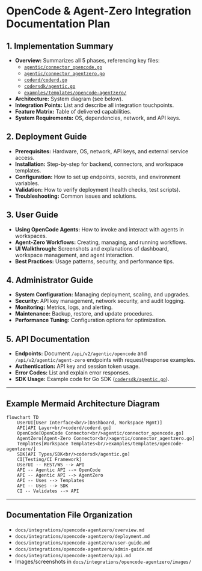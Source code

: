 # OpenCode & Agent-Zero Integration Documentation Plan

## 1. Implementation Summary

- **Overview:** Summarizes all 5 phases, referencing key files:
  - [`agentic/connector_opencode.go`](agentic/connector_opencode.go)
  - [`agentic/connector_agentzero.go`](agentic/connector_agentzero.go)
  - [`coderd/coderd.go`](coderd/coderd.go)
  - [`codersdk/agentic.go`](codersdk/agentic.go)
  - [`examples/templates/opencode-agentzero/`](examples/templates/opencode-agentzero/)
- **Architecture:** System diagram (see below).
- **Integration Points:** List and describe all integration touchpoints.
- **Feature Matrix:** Table of delivered capabilities.
- **System Requirements:** OS, dependencies, network, and API keys.

## 2. Deployment Guide

- **Prerequisites:** Hardware, OS, network, API keys, and external service access.
- **Installation:** Step-by-step for backend, connectors, and workspace templates.
- **Configuration:** How to set up endpoints, secrets, and environment variables.
- **Validation:** How to verify deployment (health checks, test scripts).
- **Troubleshooting:** Common issues and solutions.

## 3. User Guide

- **Using OpenCode Agents:** How to invoke and interact with agents in workspaces.
- **Agent-Zero Workflows:** Creating, managing, and running workflows.
- **UI Walkthrough:** Screenshots and explanations of dashboard, workspace management, and agent interaction.
- **Best Practices:** Usage patterns, security, and performance tips.

## 4. Administrator Guide

- **System Configuration:** Managing deployment, scaling, and upgrades.
- **Security:** API key management, network security, and audit logging.
- **Monitoring:** Metrics, logs, and alerting.
- **Maintenance:** Backup, restore, and update procedures.
- **Performance Tuning:** Configuration options for optimization.

## 5. API Documentation

- **Endpoints:** Document `/api/v2/agentic/opencode` and `/api/v2/agentic/agent-zero` endpoints with request/response examples.
- **Authentication:** API key and session token usage.
- **Error Codes:** List and explain error responses.
- **SDK Usage:** Example code for Go SDK ([`codersdk/agentic.go`](codersdk/agentic.go)).

---

## Example Mermaid Architecture Diagram

```mermaid
flowchart TD
    UserUI[User Interface<br/>(Dashboard, Workspace Mgmt)]
    API[API Layer<br/>coderd/coderd.go]
    OpenCode[OpenCode Connector<br/>agentic/connector_opencode.go]
    AgentZero[Agent-Zero Connector<br/>agentic/connector_agentzero.go]
    Templates[Workspace Templates<br/>examples/templates/opencode-agentzero/]
    SDK[API Types/SDK<br/>codersdk/agentic.go]
    CI[Testing/CI Framework]
    UserUI -- REST/WS --> API
    API -- Agentic API --> OpenCode
    API -- Agentic API --> AgentZero
    API -- Uses --> Templates
    API -- Uses --> SDK
    CI -- Validates --> API
```

---

## Documentation File Organization

- `docs/integrations/opencode-agentzero/overview.md`
- `docs/integrations/opencode-agentzero/deployment.md`
- `docs/integrations/opencode-agentzero/user-guide.md`
- `docs/integrations/opencode-agentzero/admin-guide.md`
- `docs/integrations/opencode-agentzero/api.md`
- Images/screenshots in `docs/integrations/opencode-agentzero/images/`
